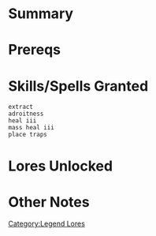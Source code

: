 # Summary

# Prereqs

# Skills/Spells Granted

`extract`  
`adroitness`  
`heal iii`  
`mass heal iii`  
`place traps`

# Lores Unlocked

# Other Notes

[Category:Legend Lores](Category:Legend_Lores "wikilink")

